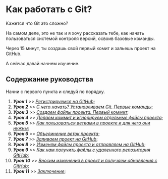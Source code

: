 # Как работать с Git?

Кажется что Git это сложно?  

На самом деле, это не так и я хочу рассказать тебе, как начать пользоваться системой контроля версий, освоив базовые команды.  

Через 15 минут, ты создашь свой первый комит и зальешь проект на GitHub.  

А сейчас давай начнем изучение.  

## Содержание руководства

Начни с первого пункта и следуй по порядку.  

1. ***Урок 1*** >> [*Регистрируемся на GitHub*](github1.md "Руководство по регистрации");
2. ***Урок 2*** >> [*С чего начать? Устанавливаем Git. Первые команды*](usingGit2.md "Руководство по регистрации");
3. ***Урок 3*** >> [*Создаем файлы проекта. Первый коммит*](file-project3.md "Руководство по регистрации");
4. ***Урок 4*** >> [*Делаем коммит и игнорируем отдельные файлы проекта*](commit4.md "Руководство по регистрации");
5. ***Урок 5*** >> [*Как пользоваться ветками в проекте и для чего они нужны*](branch5.md "Руководство по регистрации");
6. ***Урок 6*** >> [*Объединение веток проекта*](combine6.md "Руководство по регистрации");
7. ***Урок 7*** >> [*Заливаем проект на GitHub*](gitHub7.md "Руководство по регистрации");
8. ***Урок 8*** >> [*Изменям файлы проекта и отправляем на GitHub*](changefile8.md "Руководство по регистрации");
9. ***Урок 9*** >> [*Как нам получить файлы с удаленного репозитория GitHub*](getFile9.md "Руководство по регистрации");
10. ***Урок 10*** >> [*Вносим изменения в проект и получаем обновления с GitHub*](gitpull10.md "Руководство по регистрации");
11. ***Урок 11*** >> [*Заключение*](conclusion11.md "Руководство по регистрации");